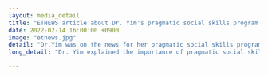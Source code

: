 ```yaml
---
layout: media_detail
title: "ETNEWS article about Dr. Yim's pragmatic social skills program."
date: 2022-02-14 16:00:00 +0900
image: "etnews.jpg"
detail: "Dr.Yim was on the news for her pragmatic social skills program." 
long_detail: "Dr. Yim explained the importance of pragmatic social skills in children and the motivation for developing the program for Crewdy. The program was planned to enhance children's pragmatic skills via dialogic book reading. Acccording to the article, Dr. Yim said,'If you ask me what is the important factor for a child to have a healthy life, I will answer without hesitation that it is a language success. This is because good communication and language make them better able to engage in socialization as well as making the healthy family engagement. Language development is essential for all aspects of their education, and throughout their lives as they grow into adulthood. I developed the pragmatic social skills program with Crewdy because a lot of children are struggling with social skills due to the pandemic. This program is based on the results of our lab's study, and we hope that children will be able to enjoy this evidence-based online classes. [online] Available https://m.etnews.com/20230214000083?obj=Tzo4OiJzdGRDbGFzcyI6Mjp7czo3OiJyZWZlcmVyIjtOO3M6NzoiZm9yd2FyZCI7czoxMzoid2ViIHRvIG1vYmlsZSI7fQ%3D%3D."

---
```


